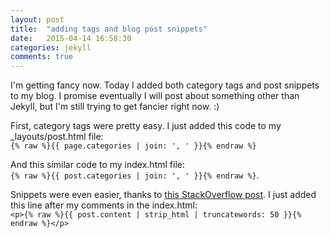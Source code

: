```yaml
---
layout: post
title:  "adding tags and blog post snippets"
date:   2015-04-14 16:58:30
categories: jekyll
comments: true
---
```

I'm getting fancy now.  Today I added both category tags and post snippets to my blog.  I promise eventually I will post about something other than Jekyll, but I'm still trying to get fancier right now.  :)

First, category tags were pretty easy.  I just added this code to my _layouts/post.html file:<br>
`{% raw %}{{ page.categories | join: ', ' }}{% endraw %}`

And this similar code to my index.html file:<br>
 `{% raw %}{{ post.categories | join: ', ' }}{% endraw %}`.

Snippets were even easier, thanks to [this StackOverflow post](http://stackoverflow.com/questions/19389451/how-can-i-get-a-post-excerpt-in-jekyll).  I just added this line after my comments in the index.html:<br>
`<p>{% raw %}{{ post.content | strip_html | truncatewords: 50 }}{% endraw %}</p>`
